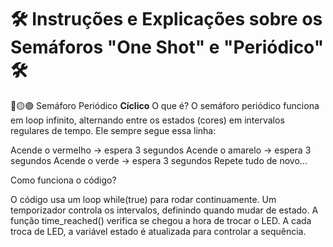 # 🛠️ Instruções e Explicações sobre os Semáforos "One Shot" e "Periódico" 🛠️

🔴🟡🟢 Semáforo Periódico **Cíclico**
O que é?
O semáforo periódico funciona em loop infinito, alternando entre os estados (cores) em intervalos regulares de tempo.
Ele sempre segue essa linha:

Acende o vermelho → espera 3 segundos
Acende o amarelo → espera 3 segundos
Acende o verde → espera 3 segundos
Repete tudo de novo...

Como funciona o código?

O código usa um loop while(true) para rodar continuamente.
Um temporizador controla os intervalos, definindo quando mudar de estado.
A função time_reached() verifica se chegou a hora de trocar o LED.
A cada troca de LED, a variável estado é atualizada para controlar a sequência.



